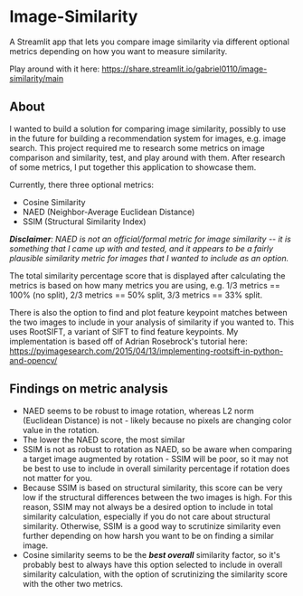 # Image-Similarity
A Streamlit app that lets you compare image similarity via different optional metrics depending on how you want to measure similarity.

Play around with it here: https://share.streamlit.io/gabriel0110/image-similarity/main

## About

I wanted to build a solution for comparing image similarity, possibly to use in the future for building a recommendation system for images, e.g. image search. This project required me to research some metrics on image comparison and similarity, test, and play around with them. After research of some metrics, I put together this application to showcase them.

Currently, there three optional metrics:
- Cosine Similarity
- NAED (Neighbor-Average Euclidean Distance)
- SSIM (Structural Similarity Index)

***Disclaimer**: NAED is not an official/formal metric for image similarity -- it is something that I came up with and tested, and it appears to be a fairly plausible similarity metric for images that I wanted to include as an option.*

The total similarity percentage score that is displayed after calculating the metrics is based on how many metrics you are using, e.g. 1/3 metrics == 100% (no split), 2/3 metrics == 50% split, 3/3 metrics == 33% split.

There is also the option to find and plot feature keypoint matches between the two images to include in your analysis of similarity if you wanted to. This uses RootSIFT, a variant of SIFT to find feature keypoints. My implementation is based off of Adrian Rosebrock's tutorial here: https://pyimagesearch.com/2015/04/13/implementing-rootsift-in-python-and-opencv/

## Findings on metric analysis

- NAED seems to be robust to image rotation, whereas L2 norm (Euclidean Distance) is not - likely because no pixels are changing color value in the rotation.
- The lower the NAED score, the most similar
- SSIM is not as robust to rotation as NAED, so be aware when comparing a target image augmented by rotation - SSIM will be poor, so it may not be best to use to include in overall similarity percentage if rotation does not matter for you.
- Because SSIM is based on structural similarity, this score can be very low if the structural differences between the two images is high. For this reason, SSIM may not always be a desired option to include in total similarity calculation, especially if you do not care about structural similarity. Otherwise, SSIM is a good way to scrutinize similarity even further depending on how harsh you want to be on finding a similar image.
- Cosine similarity seems to be the ***best overall*** similarity factor, so it's probably best to always have this option selected to include in overall similarity calculation, with the option of scrutinizing the similarity score with the other two metrics.
